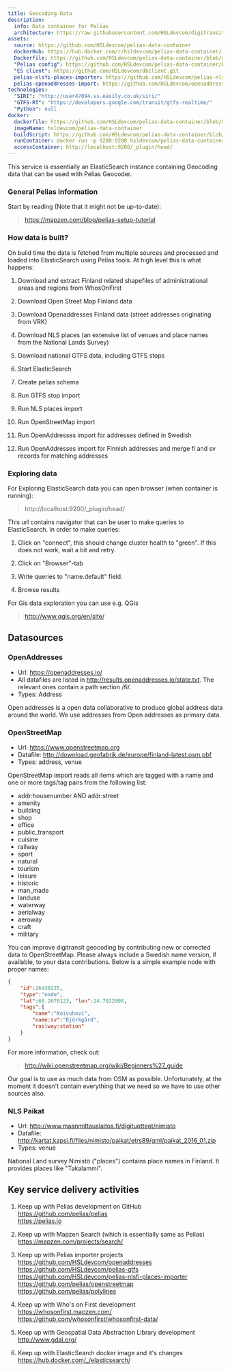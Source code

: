 ```yaml
---
title: Geocoding Data
description:
  info: Data container for Pelias
  architecture: https://raw.githubusercontent.com/HSLdevcom/digitransit-site/master/pages/en/developers/services/6-data-containers/geocoding-data/architecture.xml
assets:
  source: https://github.com/HSLdevcom/pelias-data-container
  dockerHub: https://hub.docker.com/r/hsldevcom/pelias-data-container/
  Dockerfile: https://github.com/HSLdevcom/pelias-data-container/blob/master/Dockerfile
  "Pelias config": https://github.com/HSLdevcom/pelias-data-container/blob/master/pelias.json
  "ES client": https://github.com/HSLdevcom/dbclient.git
  pelias-nlsfi-places-importer: https://github.com/HSLdevcom/pelias-nlsfi-places-importer.git
  pelias-openaddresses-import: https://github.com/HSLdevcom/openaddresses.git
technologies:
  "SIRI": "http://user47094.vs.easily.co.uk/siri/"
  "GTFS-RT": "https://developers.google.com/transit/gtfs-realtime/"
  "Python": null
docker:
  dockerfile: https://github.com/HSLdevcom/pelias-data-container/blob/master/Dockerfile
  imageName: hsldevcom/pelias-data-container
  buildScript: https://github.com/HSLdevcom/pelias-data-container/blob/master/build-docker-image.sh
  runContainer: docker run -p 9200:9200 hsldevcom/pelias-data-container
  accessContainer: http://localhost:9200/_plugin/head/
---
```


This service is essentially an ElasticSearch instance containing Geocoding data that can be used with Pelias Geocoder.

### General Pelias information
Start by reading (Note that it might not be up-to-date):
> https://mapzen.com/blog/pelias-setup-tutorial


### How data is built?
On build time the data is fetched from multiple sources and processed and loaded into ElasticSearch using
Pelias tools. At high level this is what happens:

1. Download and extract Finland related shapefiles of administrational areas and regions from WhosOnFirst

2. Download Open Street Map Finland data

3. Download Openaddresses Finland data (street addresses originating from VRK)

4. Download NLS places (an extensive list of venues and place names from the National Lands Survey)

5. Download national GTFS data, including GTFS stops

6. Start ElasticSearch

7. Create pelias schema

8. Run GTFS stop import

9. Run NLS places import

10. Run OpenStreetMap import

11. Run OpenAddresses import for addresses defined in Swedish

12. Run OpenAddresses import for Finnish addresses and merge fi and sv records for matching addresses



### Exploring data
For Exploring ElasticSearch data you can open browser (when container is running):
> http://localhost:9200/_plugin/head/

This url contains navigator that can be user to make queries to ElasticSearch. In order to make queries:

1. Click on "connect", this should change cluster health to "green". If this does not work, wait a bit and retry.

2. Click on "Browser"-tab

3. Write queries to "name.default" field.

4. Browse results

For Gis data exploration you can use e.g. QGis
> http://www.qgis.org/en/site/

## Datasources

### OpenAddresses
- Url: https://openaddresses.io/
- All datafiles are listed in http://results.openaddresses.io/state.txt. The relevant ones contain a path section /fi/.
- Types: Address

Open addresses is a open data collaborative to produce global address data around the world. We use addresses from Open addresses as primary data.

### OpenStreetMap
- Url: https://www.openstreetmap.org
- Datafile: http://download.geofabrik.de/europe/finland-latest.osm.pbf
- Types: address, venue

OpenStreetMap import reads all items which are tagged with a name and one or more tags/tag pairs from the following list:

- addr:housenumber AND addr:street
- amenity
- building
- shop
- office
- public_transport
- cuisine
- railway
- sport
- natural
- tourism
- leisure
- historic
- man_made
- landuse
- waterway
- aerialway
- aeroway
- craft
- military

You can improve digitransit geocoding by contributing new or corrected data to OpenStreetMap. Please always include a Swedish name version, if available, to your data contributions.
Below is a simple example node with proper names:
```json
{
    "id":26430225,
    "type":"node",
    "lat":60.2070123, "lon":24.7022998,
    "tags":{
        "name":"Koivuhovi",
        "name:sv":"Björkgård",
        "railway:station"
    }
}
```
For more information, check out:
>http://wiki.openstreetmap.org/wiki/Beginners%27_guide

Our goal is to use as much data from OSM as possible. Unfortunately, at the moment it doesn't contain everything that we need so we have to use other sources also.


### NLS Paikat
- Url: http://www.maanmittauslaitos.fi/digituotteet/nimisto
- Datafile: http://kartat.kapsi.fi/files/nimisto/paikat/etrs89/gml/paikat_2016_01.zip
- Types: venue

National Land survey Nimistö ("places") contains place names in Finland. It provides places like "Takalammi".


## Key service delivery activities
1. Keep up with Pelias development on GitHub<br/>
   https://github.com/pelias/pelias<br/>
   https://pelias.io

2. Keep up with Mapzen Search (which is essentially same as Pelias)<br/>
   https://mapzen.com/projects/search/

3. Keep up with Pelias importer projects<br/>
   https://github.com/HSLdevcom/openaddresses<br/>
   https://github.com/HSLdevcom/pelias-gtfs<br/>
   https://github.com/HSLdevcom/pelias-nlsfi-places-importer<br/>
   https://github.com/pelias/openstreetmap<br/>
   https://github.com/pelias/polylines

4. Keep up with Who's on First development<br/>
   https://whosonfirst.mapzen.com/<br/>
   https://github.com/whosonfirst/whosonfirst-data/

5. Keep up with Geospatial Data Abstraction Library development<br/>
   http://www.gdal.org/

6. Keep up with ElasticSearch docker image and it's changes<br/>
   https://hub.docker.com/_/elasticsearch/

